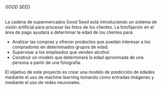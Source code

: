 ###### GOOD SEED ######

La cadena de supermercados Good Seed está introduciendo un sistema de visión artificial para procesar las fotos de los clientes. La fotofijación en el área de pago ayudará a determinar la edad de los clientes para:

- Analizar las compras y ofrecer productos que puedan interesar a los compradores en determinados grupos de edad.
- Supervisar a los empleados que venden alcohol.
- Construir un modelo que determinará la edad aproximada de una persona a partir de una fotografía.

El objetivo de este proyecto es crear una modelo de predicción de edades mediante el uso de machine learning tomando como entradas imágenes y mediante el uso de redes neuronales.